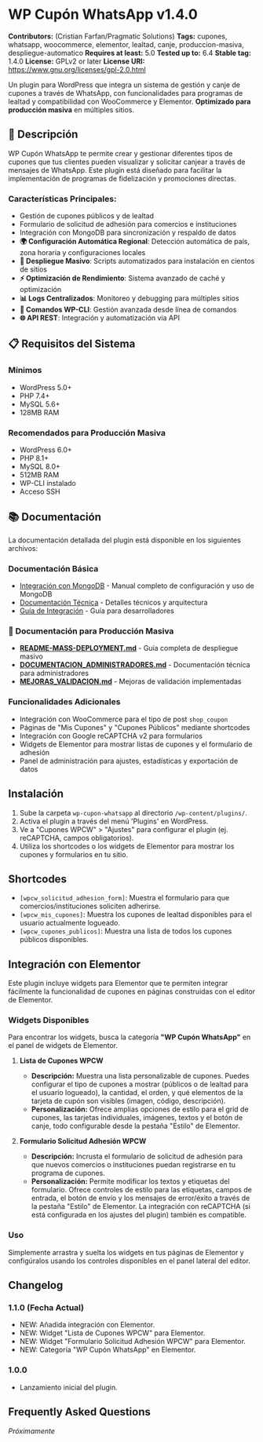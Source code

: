 # WP Cupón WhatsApp v1.4.0

**Contributors:** (Cristian Farfan/Pragmatic Solutions)
**Tags:** cupones, whatsapp, woocommerce, elementor, lealtad, canje, produccion-masiva, despliegue-automatico
**Requires at least:** 5.0
**Tested up to:** 6.4
**Stable tag:** 1.4.0
**License:** GPLv2 or later
**License URI:** https://www.gnu.org/licenses/gpl-2.0.html

Un plugin para WordPress que integra un sistema de gestión y canje de cupones a través de WhatsApp, con funcionalidades para programas de lealtad y compatibilidad con WooCommerce y Elementor. **Optimizado para producción masiva** en múltiples sitios.

## 🚀 Descripción

WP Cupón WhatsApp te permite crear y gestionar diferentes tipos de cupones que tus clientes pueden visualizar y solicitar canjear a través de mensajes de WhatsApp. Este plugin está diseñado para facilitar la implementación de programas de fidelización y promociones directas.

### Características Principales:

*   Gestión de cupones públicos y de lealtad
*   Formulario de solicitud de adhesión para comercios e instituciones
*   Integración con MongoDB para sincronización y respaldo de datos
*   **🌍 Configuración Automática Regional**: Detección automática de país, zona horaria y configuraciones locales
*   **🚀 Despliegue Masivo**: Scripts automatizados para instalación en cientos de sitios
*   **⚡ Optimización de Rendimiento**: Sistema avanzado de caché y optimización
*   **📊 Logs Centralizados**: Monitoreo y debugging para múltiples sitios
*   **🔧 Comandos WP-CLI**: Gestión avanzada desde línea de comandos
*   **🌐 API REST**: Integración y automatización via API

## 📋 Requisitos del Sistema

### Mínimos
- WordPress 5.0+
- PHP 7.4+
- MySQL 5.6+
- 128MB RAM

### Recomendados para Producción Masiva
- WordPress 6.0+
- PHP 8.1+
- MySQL 8.0+
- 512MB RAM
- WP-CLI instalado
- Acceso SSH

## 📚 Documentación

La documentación detallada del plugin está disponible en los siguientes archivos:

### Documentación Básica
* [Integración con MongoDB](docs/MONGODB_INTEGRATION.md) - Manual completo de configuración y uso de MongoDB
* [Documentación Técnica](docs/TECHNICAL.md) - Detalles técnicos y arquitectura
* [Guía de Integración](docs/INTEGRATION.md) - Guía para desarrolladores

### 🚀 Documentación para Producción Masiva
* **[README-MASS-DEPLOYMENT.md](README-MASS-DEPLOYMENT.md)** - Guía completa de despliegue masivo
* **[DOCUMENTACION_ADMINISTRADORES.md](DOCUMENTACION_ADMINISTRADORES.md)** - Documentación técnica para administradores
* **[MEJORAS_VALIDACION.md](MEJORAS_VALIDACION.md)** - Mejoras de validación implementadas

### Funcionalidades Adicionales
*   Integración con WooCommerce para el tipo de post `shop_coupon`
*   Páginas de "Mis Cupones" y "Cupones Públicos" mediante shortcodes
*   Integración con Google reCAPTCHA v2 para formularios
*   Widgets de Elementor para mostrar listas de cupones y el formulario de adhesión
*   Panel de administración para ajustes, estadísticas y exportación de datos

## Instalación

1.  Sube la carpeta `wp-cupon-whatsapp` al directorio `/wp-content/plugins/`.
2.  Activa el plugin a través del menú 'Plugins' en WordPress.
3.  Ve a "Cupones WPCW" > "Ajustes" para configurar el plugin (ej. reCAPTCHA, campos obligatorios).
4.  Utiliza los shortcodes o los widgets de Elementor para mostrar los cupones y formularios en tu sitio.

## Shortcodes

*   `[wpcw_solicitud_adhesion_form]`: Muestra el formulario para que comercios/instituciones soliciten adherirse.
*   `[wpcw_mis_cupones]`: Muestra los cupones de lealtad disponibles para el usuario actualmente logueado.
*   `[wpcw_cupones_publicos]`: Muestra una lista de todos los cupones públicos disponibles.

## Integración con Elementor

Este plugin incluye widgets para Elementor que te permiten integrar fácilmente la funcionalidad de cupones en páginas construidas con el editor de Elementor.

### Widgets Disponibles

Para encontrar los widgets, busca la categoría **"WP Cupón WhatsApp"** en el panel de widgets de Elementor.

1.  **Lista de Cupones WPCW**
    *   **Descripción:** Muestra una lista personalizable de cupones. Puedes configurar el tipo de cupones a mostrar (públicos o de lealtad para el usuario logueado), la cantidad, el orden, y qué elementos de la tarjeta de cupón son visibles (imagen, código, descripción).
    *   **Personalización:** Ofrece amplias opciones de estilo para el grid de cupones, las tarjetas individuales, imágenes, textos y el botón de canje, todo configurable desde la pestaña "Estilo" de Elementor.

2.  **Formulario Solicitud Adhesión WPCW**
    *   **Descripción:** Incrusta el formulario de solicitud de adhesión para que nuevos comercios o instituciones puedan registrarse en tu programa de cupones.
    *   **Personalización:** Permite modificar los textos y etiquetas del formulario. Ofrece controles de estilo para las etiquetas, campos de entrada, el botón de envío y los mensajes de error/éxito a través de la pestaña "Estilo" de Elementor. La integración con reCAPTCHA (si está configurada en los ajustes del plugin) también es compatible.

### Uso
Simplemente arrastra y suelta los widgets en tus páginas de Elementor y configúralos usando los controles disponibles en el panel lateral del editor.

## Changelog

### 1.1.0 (Fecha Actual)
*   NEW: Añadida integración con Elementor.
*   NEW: Widget "Lista de Cupones WPCW" para Elementor.
*   NEW: Widget "Formulario Solicitud Adhesión WPCW" para Elementor.
*   NEW: Categoría "WP Cupón WhatsApp" en Elementor.

### 1.0.0
*   Lanzamiento inicial del plugin.

## Frequently Asked Questions

*Próximamente*
